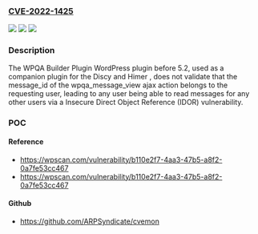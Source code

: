 ### [CVE-2022-1425](https://cve.mitre.org/cgi-bin/cvename.cgi?name=CVE-2022-1425)
![](https://img.shields.io/static/v1?label=Product&message=WPQA%20Builder%20Plugin&color=blue)
![](https://img.shields.io/static/v1?label=Version&message=5.2%3C%205.2%20&color=brighgreen)
![](https://img.shields.io/static/v1?label=Vulnerability&message=CWE-639%20Authorization%20Bypass%20Through%20User-Controlled%20Key&color=brighgreen)

### Description

The WPQA Builder Plugin WordPress plugin before 5.2, used as a companion plugin for the Discy and Himer , does not validate that the message_id of the wpqa_message_view ajax action belongs to the requesting user, leading to any user being able to read messages for any other users via a Insecure Direct Object Reference (IDOR) vulnerability.

### POC

#### Reference
- https://wpscan.com/vulnerability/b110e2f7-4aa3-47b5-a8f2-0a7fe53cc467
- https://wpscan.com/vulnerability/b110e2f7-4aa3-47b5-a8f2-0a7fe53cc467

#### Github
- https://github.com/ARPSyndicate/cvemon

